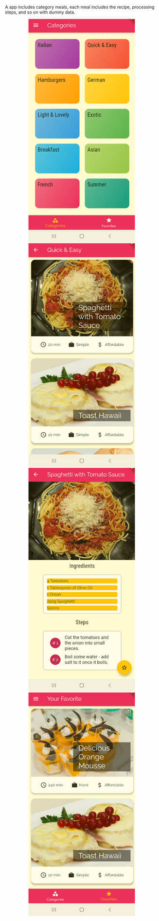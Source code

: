 A app includes category meals, each meal includes the recipe, processing steps, and so on with dummy data.

<p align="center">
  <img src="https://github.com/truongmt273/Meal-App-Flutter/blob/master/ui_1.png" width="350" title="UI 1">
  <img src="https://github.com/truongmt273/Meal-App-Flutter/blob/master/ui_2.png" width="350" title="UI 2">
  <img src="https://github.com/truongmt273/Meal-App-Flutter/blob/master/ui_3.png" width="350" title="UI 3">
  <img src="https://github.com/truongmt273/Meal-App-Flutter/blob/master/ui_4.png" width="350" title="UI 4">
</p>
